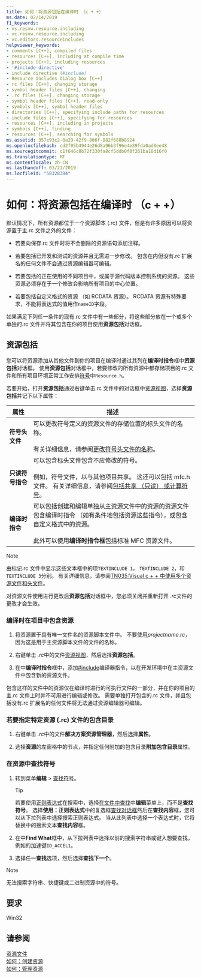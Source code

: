 ```yaml
---
title: 如何：将资源包括在编译时 （c + +）
ms.date: 02/14/2019
f1_keywords:
- vs.resvw.resource.including
- vc.resvw.resource.including
- vc.editors.resourceincludes
helpviewer_keywords:
- comments [C++], compiled files
- resources [C++], including at compile time
- projects [C++], including resources
- '#include directive'
- include directive (#include)
- Resource Includes dialog box [C++]
- rc files [C++], changing storage
- symbol header files [C++], changing
- .rc files [C++], changing storage
- symbol header files [C++], read-only
- symbols [C++], symbol header files
- directories [C++], specifying include paths for resources
- include files [C++], specifying for resources
- resources [C++], including in projects
- symbols [C++], finding
- resources [C++], searching for symbols
ms.assetid: 357e93c2-0a29-42f9-806f-882f688b8924
ms.openlocfilehash: cd2f05b4944e26d8a96b3f96e4e39fda0ad8ee48
ms.sourcegitcommit: c1f646c8b72f330fa8cf5ddb0f8f261ba10d16f0
ms.translationtype: MT
ms.contentlocale: zh-CN
ms.lasthandoff: 03/21/2019
ms.locfileid: "58328384"
---
```

# <a name="how-to-include-resources-at-compile-time-c"></a>如何：将资源包括在编译时 （c + +）

默认情况下，所有资源都位于一个资源脚本 (.rc) 文件，但是有许多原因可以将资源置于主.rc 文件之外的文件：

- 若要向保存.rc 文件时将不会删除的资源语句添加注释。

- 若要包括已开发和测试的资源并且无需进一步修改。 包含在内但没有.rc 扩展名的任何文件不会通过资源编辑器可编辑。

- 若要包括的正在使用的不同项目中，或属于源代码版本控制系统的资源。 这些资源必须存在于一个修改会影响所有项目的中心位置。

- 若要包括自定义格式的资源 （如 RCDATA 资源）。 RCDATA 资源有特殊要求，不能将表达式的值用作`nameID`字段。

如果满足下列任一条件的现有.rc 文件中有一些部分，将这些部分放在一个或多个单独的.rc 文件并将其包含在你的项目使用**资源包括**对话框。

## <a name="resource-includes"></a>资源包括

您可以将资源添加从其他文件到你的项目在编译时通过其列在**编译时指令**框中**资源包括**对话框。 使用**资源包括**对话框中，若要修改的所有资源中都存储项目的.rc 文件和所有项目环境正常工作安排[符号](../windows/symbols-resource-identifiers.md)中`Resource.h`。

若要开始，打开**资源包括**通过右键单击.rc 文件中的对话框中[资源视图](how-to-create-a-resource-script-file.md#create-resources)，选择**资源包括**并记下以下属性：

| 属性 | 描述 |
|---|---|
| **符号头文件** | 可以更改符号定义的资源文件的存储位置的标头文件的名称。<br/><br/>有关详细信息，请参阅[更改符号头文件的名称](../windows/changing-the-names-of-symbol-header-files.md)。 |
| **只读符号指令** | 可以包含标头文件包含不应修改的符号。<br/><br/>例如，符号文件，以与其他项目共享。 这还可以包括 mfc.h 文件。 有关详细信息，请参阅[包括共享 （只读） 或计算符号](../windows/including-shared-read-only-or-calculated-symbols.md)。 |
| **编译时指令** | 可以包括创建和编辑单独从主资源文件中的资源的资源文件包含编译时指令 （如有条件地包括资源这些指令），或包含自定义格式中的资源。<br/><br/>此外可以使用**编译时指令框**包括标准 MFC 资源文件。 |

> [!NOTE]
> 由标记.rc 文件中显示这些文本框中的项`TEXTINCLUDE 1`， `TEXTINCLUDE 2`，和`TEXTINCLUDE 3`分别。 有关详细信息，请参阅[TN035:Visual c + + 中使用多个资源文件和头文件](../mfc/tn035-using-multiple-resource-files-and-header-files-with-visual-cpp.md)。

对资源文件使用进行更改后**资源包括**对话框中，您必须关闭并重新打开 *.rc*文件的更改才会生效。

### <a name="to-include-resources-in-your-project-at-compile-time"></a>编译时在项目中包含资源

1. 将资源置于具有唯一文件名的资源脚本文件中。 不要使用*projectname.rc*，因为这是用于主资源脚本文件的文件的名称。

1. 右键单击 *.rc*中的文件[资源视图](how-to-create-a-resource-script-file.md#create-resources)，然后选择**资源包括**。

1. 在中**编译时指令**框中，添加[#include](../preprocessor/hash-include-directive-c-cpp.md)编译器指令，以在开发环境中在主资源文件中包含新的资源文件。

包含这样的文件中的资源仅在编译时进行的可执行文件的一部分，并在你的项目的主.rc 文件上时并不可用进行编辑或修改。 需要单独打开包含的.rc 文件，并且包括没有.rc 扩展名的任何文件将无法通过资源编辑器可编辑。

### <a name="to-specify-include-directories-for-a-specific-resource-rc-file"></a>若要指定特定资源 (.rc) 文件的包含目录

1. 右键单击 *.rc*中的文件**解决方案资源管理器**，然后选择**属性**。

1. 选择**资源**的左窗格中的节点，并指定任何附加的包含目录**附加包含目录**属性。

### <a name="to-find-symbols-in-resources"></a>在资源中查找符号

1. 转到菜单**编辑** > [查找符号](/visualstudio/ide/go-to)。

   > [!TIP]
   > 若要使用[正则表达式](/visualstudio/ide/using-regular-expressions-in-visual-studio)在搜索中，选择[在文件中查找](/visualstudio/ide/reference/find-command)中**编辑**菜单上，而不是**查找符号**。 选择**使用：正则表达式**中的复选框[查找对话框](/visualstudio/ide/finding-and-replacing-text)然后在**查找内容**框，您可以从下拉列表中选择搜索正则表达式。 当从此列表中选择一个表达式时，它将替换中的搜索文本**查找内容**框。

1. 在中**Find What**框中，从下拉列表中选择以前的搜索字符串或键入想要查找，例如的加速键`ID_ACCEL1`。

1. 选择任一**查找**选项，然后选择**查找下一个**。

> [!NOTE]
> 无法搜索字符串、快捷键或二进制资源中的符号。

## <a name="requirements"></a>要求

Win32

## <a name="see-also"></a>请参阅

[资源文件](../windows/resource-files-visual-studio.md)<br/>
[如何：创建资源](../windows/how-to-create-a-resource-script-file.md)<br/>
[如何：管理资源](../windows/how-to-copy-resources.md)<br/>